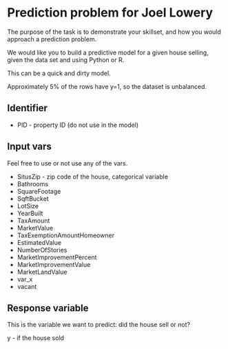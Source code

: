 # Prediction problem for Joel Lowery 

The purpose of the task is to demonstrate your skillset, and how you would approach a prediction problem.

We would like you to build a predictive model for a given house selling, given the data set and using Python or R.

This can be a quick and dirty model. 

Approximately 5% of the rows have y=1, so the dataset is unbalanced.

## Identifier

- PID - property ID (do not use in the model)

## Input vars

Feel free to use or not use any of the vars.

- SitusZip - zip code of the house, categorical variable
- Bathrooms
- SquareFootage
- SqftBucket
- LotSize
- YearBuilt
- TaxAmount
- MarketValue
- TaxExemptionAmountHomeowner
- EstimatedValue
- NumberOfStories
- MarketImprovementPercent
- MarketImprovementValue
- MarketLandValue
- var_x
- vacant

## Response variable

This is the variable we want to predict: did the house sell or not?

y - if the house sold
